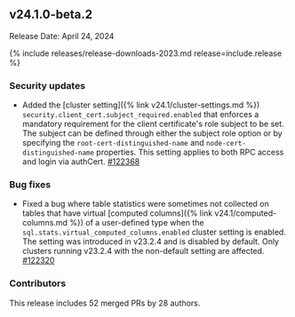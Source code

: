 ## v24.1.0-beta.2

Release Date: April 24, 2024

{% include releases/release-downloads-2023.md release=include.release %}

<h3 id="v24-1-0-beta-2-security-updates">Security updates</h3>

- Added the [cluster setting]({% link v24.1/cluster-settings.md %}) `security.client_cert.subject_required.enabled` that enforces a mandatory requirement for the client certificate's role subject to be set. The subject can be defined through either the subject role option or by specifying the `root-cert-distinguished-name` and `node-cert-distinguished-name` properties. This setting applies to both RPC access and login via authCert. [#122368][#122368]

<h3 id="v24-1-0-beta-2-bug-fixes">Bug fixes</h3>

- Fixed a bug where table statistics were sometimes not collected on tables that have virtual [computed columns]({% link v24.1/computed-columns.md %}) of a user-defined type when the `sql.stats.virtual_computed_columns.enabled` cluster setting is enabled. The setting was introduced in v23.2.4 and is disabled by default. Only clusters running v23.2.4 with the non-default setting are affected. [#122320][#122320]

<div class="release-note-contributors" markdown="1">

<h3 id="v24-1-0-beta-2-contributors">Contributors</h3>

This release includes 52 merged PRs by 28 authors.

</div>

[#122320]: https://github.com/cockroachdb/cockroach/pull/122320
[#122368]: https://github.com/cockroachdb/cockroach/pull/122368
